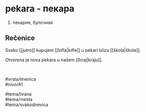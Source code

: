 # pekara - пекара

1. пекарня, булочная

## Rečenice

Svako [[jutro]] kupujem [[kifla|kifle]] u pekari blizu [[škola|škole]].

Otvorena je nova pekara u našem [[kraj|kraju]].

<br>

#vrsta/imenica  
#nivo/A1  

#tema/hrana  
#tema/mesta  
#tema/svakodnevica
